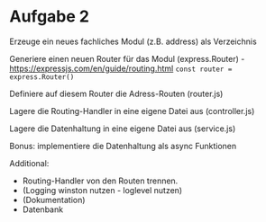 
# Aufgabe 2

Erzeuge ein neues fachliches Modul (z.B. address) als Verzeichnis

Generiere einen neuen Router für das Modul (express.Router) - https://expressjs.com/en/guide/routing.html `const router = express.Router()`

Definiere auf diesem Router die Adress-Routen (router.js)

Lagere die Routing-Handler in eine eigene Datei aus (controller.js)

Lagere die Datenhaltung in eine eigene Datei aus (service.js)


Bonus: implementiere die Datenhaltung als async Funktionen




Additional:
- Routing-Handler von den Routen trennen.
- (Logging winston nutzen - loglevel nutzen)
- (Dokumentation)
- Datenbank
